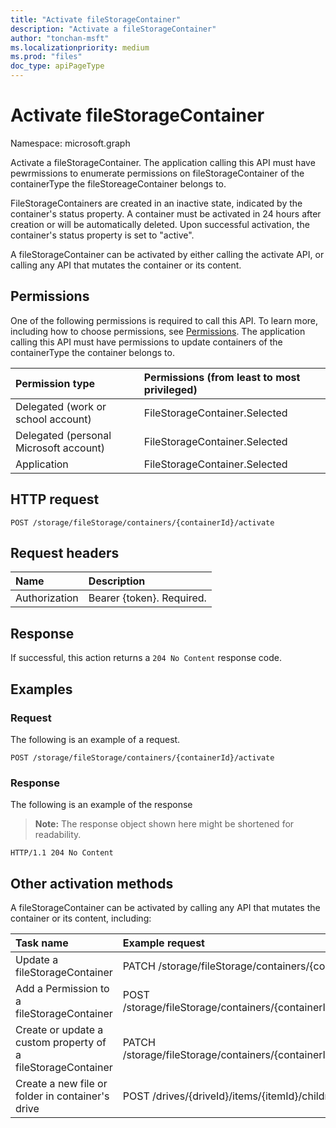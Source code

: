 ```yaml
---
title: "Activate fileStorageContainer"
description: "Activate a fileStorageContainer"
author: "tonchan-msft"
ms.localizationpriority: medium
ms.prod: "files"
doc_type: apiPageType
---
```


# Activate fileStorageContainer
Namespace: microsoft.graph


Activate a fileStorageContainer. The application calling this API must have pewrmissions to enumerate permissions on fileStorageContainer of the containerType the fileStoreageContainer belongs to.

FileStorageContainers are created in an inactive state, indicated by the container's status property. A container must be activated in 24 hours after creation or will be automatically deleted. Upon successful activation, the container's status property is set to "active".

A fileStorageContainer can be activated by either calling the activate API, or calling any API that mutates the container or its content.

## Permissions
One of the following permissions is required to call this API. To learn more, including how to choose permissions, see [Permissions](/graph/permissions-reference). The application calling this API must have permissions to update containers of the containerType the container belongs to.


|Permission type|Permissions (from least to most privileged)|
|:---|:---|
|Delegated (work or school account)|FileStorageContainer.Selected|
|Delegated (personal Microsoft account)|FileStorageContainer.Selected|
|Application|FileStorageContainer.Selected|

## HTTP request

<!-- {
  "blockType": "ignored"
}
-->
``` http
POST /storage/fileStorage/containers/{containerId}/activate
```

## Request headers
|Name|Description|
|:---|:---|
|Authorization|Bearer {token}. Required.|

## Response

If successful, this action returns a `204 No Content` response code.

## Examples

### Request
The following is an example of a request.
<!-- {
  "blockType": "request",
  "name": "filestoragecontainerthis.activate"
}
-->
``` http
POST /storage/fileStorage/containers/{containerId}/activate
```


### Response
The following is an example of the response
>**Note:** The response object shown here might be shortened for readability.
<!-- {
  "blockType": "response",
  "truncated": true
}
-->
``` http
HTTP/1.1 204 No Content
```

## Other activation methods
A fileStorageContainer can be activated by calling any API that mutates the container or its content, including:

|Task name|Example request|
|:---|:---|
|Update a fileStorageContainer|PATCH /storage/fileStorage/containers/{containerId}|
|Add a Permission to a fileStorageContainer|POST /storage/fileStorage/containers/{containerId}/permissions|
|Create or update a custom property of a fileStorageContainer|PATCH /storage/fileStorage/containers/{containerId}/customProperties|
|Create a new file or folder in container's drive|POST /drives/{driveId}/items/{itemId}/children|

